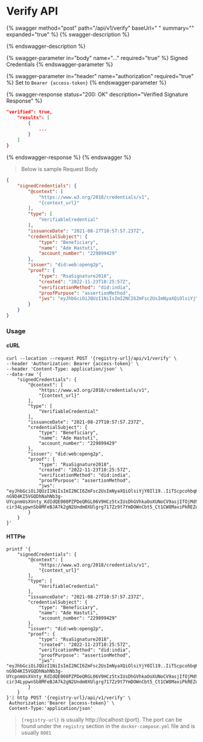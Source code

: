 # Verify API

{% swagger method="post" path="/api/v1/verify" baseUrl=" " summary="" expanded="true" %}
{% swagger-description %}

{% endswagger-description %}

{% swagger-parameter in="body" name="..." required="true" %}
Signed Credentials
{% endswagger-parameter %}

{% swagger-parameter in="header" name="authorization" required="true" %}
Set to `Bearer {access-token}`
{% endswagger-parameter %}

{% swagger-response status="200: OK" description="Verified Signature Response" %}
```json
"verified": true,
    "results": [
        {
            ...
        }
    ]
}
```
{% endswagger-response %}
{% endswagger %}

> Below is sample Request Body

```json
{
    "signedCredentials": {
        "@context": [
            "https://www.w3.org/2018/credentials/v1",
            "{context_url}"
        ],
        "type": [
            "VerifiableCredential"
        ],
        "issuanceDate": "2021-08-27T10:57:57.237Z",
        "credentialSubject": {
            "type": "Beneficiary",
            "name": "Ade Hastuti",
            "account_number": "229899429"
        },
        "issuer": "did:web:openg2p",
        "proof": {
            "type": "RsaSignature2018",
            "created": "2022-11-23T10:25:57Z",
            "verificationMethod": "did:india",
            "proofPurpose": "assertionMethod",
            "jws": "eyJhbGciOiJQUzI1NiIsImI2NCI6ZmFsc2UsImNyaXQiOlsiYjY0Il19..IiTScpcohbqKX61qLqf9RUDVKm0dXGREHScvOCITy86k7LSD_UH9izT8SRDg-nG9D4KI5VGQDhNahNb3g-UYcpnmUsXVnty_KdIdQE008PZPDeQRGL06V9HCz5txIUsDhGVhkaOoXUNoCV9asjIfOjMd9mZsEQlcGVZ_7NiUB6QYU0Dl4XjCXxMY3dv81Nc6wNlM4Tv_Y8QTqvwM-cir34LypwnSb8MFeBJA7k2gN2Undm0XUlgrg717Zz9t7YmDOWnCbt5_Ct1CW8MaviPkREZoo1vQs8W92piBlVyfX4TqMnysByoME7umyuJmIru5KRPO7PVrNorN8b8GCwYSXg"
        }
    }
}
```

### Usage



#### cURL

```shell
curl --location --request POST '{registry-url}/api/v1/verify' \
--header 'Authorization: Bearer {access-token}' \
--header 'Content-Type: application/json' \
--data-raw '{
    "signedCredentials": {
        "@context": [
            "https://www.w3.org/2018/credentials/v1",
            "{context_url}"
        ],
        "type": [
            "VerifiableCredential"
        ],
        "issuanceDate": "2021-08-27T10:57:57.237Z",
        "credentialSubject": {
            "type": "Beneficiary",
            "name": "Ade Hastuti",
            "account_number": "229899429"
        },
        "issuer": "did:web:openg2p",
        "proof": {
            "type": "RsaSignature2018",
            "created": "2022-11-23T10:25:57Z",
            "verificationMethod": "did:india",
            "proofPurpose": "assertionMethod",
            "jws": "eyJhbGciOiJQUzI1NiIsImI2NCI6ZmFsc2UsImNyaXQiOlsiYjY0Il19..IiTScpcohbqKX61qLqf9RUDVKm0dXGREHScvOCITy86k7LSD_UH9izT8SRDg-nG9D4KI5VGQDhNahNb3g-UYcpnmUsXVnty_KdIdQE008PZPDeQRGL06V9HCz5txIUsDhGVhkaOoXUNoCV9asjIfOjMd9mZsEQlcGVZ_7NiUB6QYU0Dl4XjCXxMY3dv81Nc6wNlM4Tv_Y8QTqvwM-cir34LypwnSb8MFeBJA7k2gN2Undm0XUlgrg717Zz9t7YmDOWnCbt5_Ct1CW8MaviPkREZoo1vQs8W92piBlVyfX4TqMnysByoME7umyuJmIru5KRPO7PVrNorN8b8GCwYSXg"
        }
    }
}'
```

#### HTTPie

```shell
printf '{
    "signedCredentials": {
        "@context": [
            "https://www.w3.org/2018/credentials/v1",
            "{context_url}"
        ],
        "type": [
            "VerifiableCredential"
        ],
        "issuanceDate": "2021-08-27T10:57:57.237Z",
        "credentialSubject": {
            "type": "Beneficiary",
            "name": "Ade Hastuti",
            "account_number": "229899429"
        },
        "issuer": "did:web:openg2p",
        "proof": {
            "type": "RsaSignature2018",
            "created": "2022-11-23T10:25:57Z",
            "verificationMethod": "did:india",
            "proofPurpose": "assertionMethod",
            "jws": "eyJhbGciOiJQUzI1NiIsImI2NCI6ZmFsc2UsImNyaXQiOlsiYjY0Il19..IiTScpcohbqKX61qLqf9RUDVKm0dXGREHScvOCITy86k7LSD_UH9izT8SRDg-nG9D4KI5VGQDhNahNb3g-UYcpnmUsXVnty_KdIdQE008PZPDeQRGL06V9HCz5txIUsDhGVhkaOoXUNoCV9asjIfOjMd9mZsEQlcGVZ_7NiUB6QYU0Dl4XjCXxMY3dv81Nc6wNlM4Tv_Y8QTqvwM-cir34LypwnSb8MFeBJA7k2gN2Undm0XUlgrg717Zz9t7YmDOWnCbt5_Ct1CW8MaviPkREZoo1vQs8W92piBlVyfX4TqMnysByoME7umyuJmIru5KRPO7PVrNorN8b8GCwYSXg"
        }
    }
}'| http POST '{registry-url}/api/v1/verify' \
 Authorization:'Bearer {access-token}' \
 Content-Type:'application/json'
```

> `{registry-url}` is usually http://localhost:{port}. The port can be found under the `registry` section in the `docker-compose.yml` file and is usually `8081`
